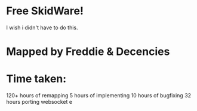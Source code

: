 # Free SkidWare!

I wish i didn't have to do this.

# Mapped by Freddie & Decencies

# Time taken:
120+ hours of remapping
5 hours of implementing
10 hours of bugfixing
32 hours porting websocket
e
